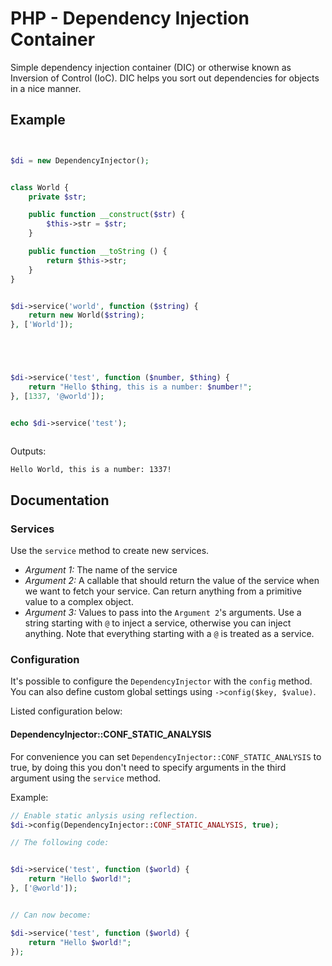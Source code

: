 # PHP - Dependency Injection Container

Simple dependency injection container (DIC) or otherwise known as Inversion of Control (IoC). DIC helps you sort out dependencies for objects in a nice manner.


## Example


```php


$di = new DependencyInjector();


class World {
    private $str;

    public function __construct($str) {
        $this->str = $str;
    }

    public function __toString () {
        return $this->str;
    }
}


$di->service('world', function ($string) {
    return new World($string);
}, ['World']);





$di->service('test', function ($number, $thing) {
    return "Hello $thing, this is a number: $number!";
}, [1337, '@world']);


echo $di->service('test');



```

Outputs:

```bash
Hello World, this is a number: 1337!
```


## Documentation


### Services

Use the `service` method to create new services.

- *Argument 1:* The name of the service
- *Argument 2:* A callable that should return the value of the service when we want to fetch your service. Can return anything from a primitive value to a complex object.
- *Argument 3:* Values to pass into the `Argument 2`'s arguments. Use a string starting with `@` to inject a service, otherwise you can inject anything. Note that everything starting with a `@` is treated as a service.


### Configuration

It's possible to configure the `DependencyInjector` with the `config` method. You can also define custom global settings using `->config($key, $value)`.

Listed configuration below:

#### DependencyInjector::CONF_STATIC_ANALYSIS

For convenience you can set `DependencyInjector::CONF_STATIC_ANALYSIS` to true, by doing this you don't need to specify arguments in the third argument using the `service` method.

Example:

```php
// Enable static anlysis using reflection.
$di->config(DependencyInjector::CONF_STATIC_ANALYSIS, true);

// The following code:


$di->service('test', function ($world) {
    return "Hello $world!";
}, ['@world']);


// Can now become:

$di->service('test', function ($world) {
    return "Hello $world!";
});


```